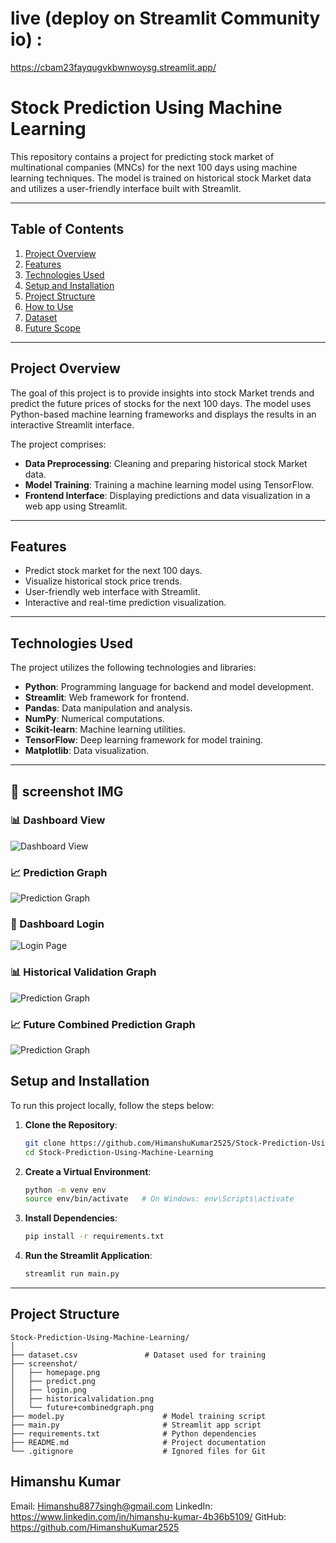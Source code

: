 # live (deploy on Streamlit Community io) : 
https://cbam23fayqugvkbwnwoysg.streamlit.app/

# Stock Prediction Using Machine Learning

This repository contains a project for predicting stock market of multinational companies (MNCs) for the next 100 days using machine learning techniques. The model is trained on historical stock Market data and utilizes a user-friendly interface built with Streamlit.

---

## Table of Contents
1. [Project Overview](#project-overview)
2. [Features](#features)
3. [Technologies Used](#technologies-used)
4. [Setup and Installation](#setup-and-installation)
5. [Project Structure](#project-structure)
6. [How to Use](#how-to-use)
7. [Dataset](#dataset)
8. [Future Scope](#future-scope)
---

## Project Overview

The goal of this project is to provide insights into stock Market trends and predict the future prices of stocks for the next 100 days. The model uses Python-based machine learning frameworks and displays the results in an interactive Streamlit interface. 

The project comprises:
- **Data Preprocessing**: Cleaning and preparing historical stock Market data.
- **Model Training**: Training a machine learning model using TensorFlow.
- **Frontend Interface**: Displaying predictions and data visualization in a web app using Streamlit.

---

## Features

- Predict stock market for the next 100 days.
- Visualize historical stock price trends.
- User-friendly web interface with Streamlit.
- Interactive and real-time prediction visualization.

---

## Technologies Used

The project utilizes the following technologies and libraries:
- **Python**: Programming language for backend and model development.
- **Streamlit**: Web framework for frontend.
- **Pandas**: Data manipulation and analysis.
- **NumPy**: Numerical computations.
- **Scikit-learn**: Machine learning utilities.
- **TensorFlow**: Deep learning framework for model training.
- **Matplotlib**: Data visualization.

---

## 📸 screenshot IMG

### 📊 Dashboard View  
![Dashboard View](screenshot/homepage.png)

### 📈 Prediction Graph  
![Prediction Graph](screenshot/predict.png)

### 🔐 Dashboard Login  
![Login Page](screenshot/login.png)

### 📊 Historical Validation Graph  
![Prediction Graph](screenshot/historicalvalidation.png)

### 📈 Future Combined Prediction Graph  
![Prediction Graph](screenshot/future+combinedgraph.png)



## Setup and Installation

To run this project locally, follow the steps below:

1. **Clone the Repository**:
    ```bash
    git clone https://github.com/HimanshuKumar2525/Stock-Prediction-Using-Machine-Learning.git
    cd Stock-Prediction-Using-Machine-Learning
    ```

2. **Create a Virtual Environment**:
    ```bash
    python -m venv env
    source env/bin/activate   # On Windows: env\Scripts\activate
    ```

3. **Install Dependencies**:
    ```bash
    pip install -r requirements.txt
    ```

4. **Run the Streamlit Application**:
    ```bash
    streamlit run main.py
    ```

---

## Project Structure

```plaintext
Stock-Prediction-Using-Machine-Learning/
│
├── dataset.csv               # Dataset used for training
├── screenshot/
│   ├── homepage.png
│   ├── predict.png
│   ├── login.png
│   ├── historicalvalidation.png
│   └── future+combinedgraph.png
├── model.py                      # Model training script
├── main.py                       # Streamlit app script
├── requirements.txt              # Python dependencies
├── README.md                     # Project documentation
└── .gitignore                    # Ignored files for Git

```
## Himanshu Kumar
Email: Himanshu8877singh@gmail.com
LinkedIn: https://www.linkedin.com/in/himanshu-kumar-4b36b5109/
GitHub: https://github.com/HimanshuKumar2525
